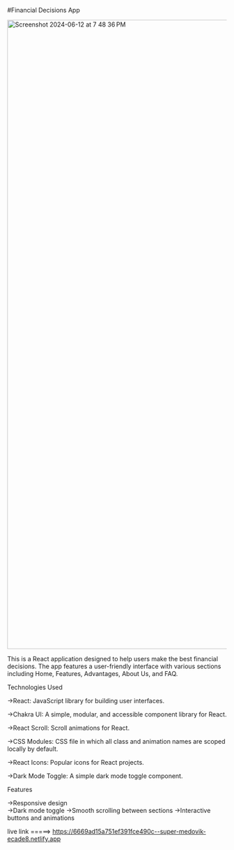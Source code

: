 #Financial Decisions App

<img width="1440" alt="Screenshot 2024-06-12 at 7 48 36 PM" src="https://github.com/MohitCode07/Uifry/assets/171263215/a2431981-3b67-4f0e-9155-d8aa609fbec9">



This is a React application designed to help users make the best financial decisions. The app features a user-friendly interface with various sections including Home, Features, Advantages, About Us, and FAQ.

Technologies Used

->React: JavaScript library for building user interfaces.

->Chakra UI: A simple, modular, and accessible component library for React.

->React Scroll: Scroll animations for React.

->CSS Modules: CSS file in which all class and animation names are scoped locally by default.

->React Icons: Popular icons for React projects.

->Dark Mode Toggle: A simple dark mode toggle component.

Features

->Responsive design<br>
->Dark mode toggle
->Smooth scrolling between sections
->Interactive buttons and animations

live link =====> https://6669ad15a751ef391fce490c--super-medovik-ecade8.netlify.app
